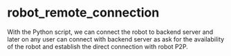 # robot_remote_connection
With the Python script, we can connect the robot to backend server and later on any user can connect with backend server as ask for the availability of the robot and establish the direct connection with robot P2P.

